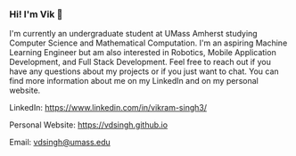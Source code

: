 ### Hi! I'm Vik 👋

I'm currently an undergraduate student at UMass Amherst studying Computer Science and Mathematical Computation. I'm an aspiring Machine Learning Engineer but am also interested in Robotics, Mobile Application Development, and Full Stack Development. Feel free to reach out if you have any questions about my projects or if you just want to chat. You can find more information about me on my LinkedIn and on my personal website.

LinkedIn: https://www.linkedin.com/in/vikram-singh3/

Personal Website: https://vdsingh.github.io

Email: vdsingh@umass.edu

